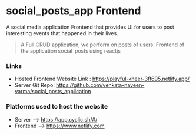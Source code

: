 # social_posts_app Frontend
A social media application Frontend that provides UI for users to post interesting events that happened in their lives.

> A Full CRUD application, we perform on posts of users. Frontend of the application social_posts using reactjs

### Links
- Hosted Frontend Website Link : https://playful-kheer-3ff695.netlify.app/
- Server Git Repo: https://github.com/venkata-naveen-varma/social_posts_application

### Platforms used to host the website
- Server --> https://app.cyclic.sh/#/
- Frontend --> https://www.netlify.com